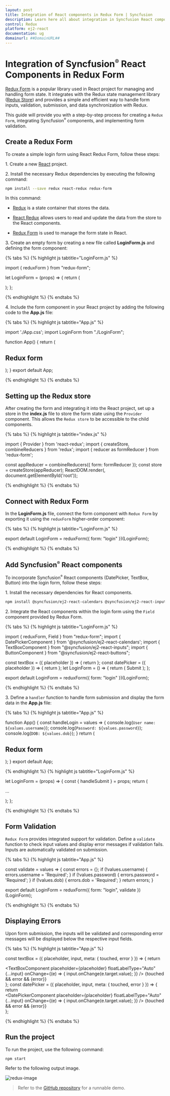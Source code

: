 ```yaml
---
layout: post
title: Integration of React components in Redux Form | Syncfusion
description: Learn here all about integration in Syncfusion React component of Syncfusion Essential JS 2 and more.
control: Redux 
platform: ej2-react
documentation: ug
domainurl: ##DomainURL##
---
```


# Integration of Syncfusion<sup style="font-size:70%">&reg;</sup> React Components in Redux Form

[Redux Form](https://redux-form.com/) is a popular library used in React project for managing and handling form state. It integrates with the Redux state management library ([Redux Store](https://redux.js.org/api/store)) and provides a simple and efficient way to handle form inputs, validation, submission, and data synchronization with Redux.

This guide will provide you with a step-by-step process for creating a `Redux Form`, integrating Syncfusion<sup style="font-size:70%">&reg;</sup> components, and implementing form validation.

## Create a Redux Form

To create a simple login form using React Redux Form, follow these steps:

1\. Create a new [React](https://reactjs.org/docs/create-a-new-react-app.html) project.

2\. Install the necessary Redux dependencies by executing the following command:

```bash
npm install --save redux react-redux redux-form
```

In this command:

* [Redux](https://reactjs.org/docs/create-a-new-react-app.html) is a state container that stores the data.

* [React Redux](https://reactjs.org/docs/create-a-new-react-app.html) allows users to read and update the data from the store to the React components.

* [Redux Form](https://redux-form.com/7.0.1/docs/gettingstarted.md/) is used to manage the form state in React.

3\. Create an empty form by creating a new file called **LoginForm.js** and defining the form component:

{% tabs %}
{% highlight js tabtitle="LoginForm.js" %}

import { reduxForm } from "redux-form";
 
let LoginForm = (props) => {
    return (
        <form />
    );
};

{% endhighlight %}
{% endtabs %}

4\. Include the form component in your React project by adding the following code to the **App.js** file:

{% tabs %}
{% highlight js tabtitle="App.js" %}

import './App.css';
import LoginForm from "./LoginForm";
 
function App() {
  return (
    <div className="App">
      <div className="login-form">
        <h2>Redux form</h2>
        <LoginForm />
      </div>
    </div>
  );
}
export default App;

{% endhighlight %}
{% endtabs %}

## Setting up the Redux store

After creating the form and integrating it into the React project, set up a store in the **index.js** file to store the form state using the `Provider` component. This allows the `Redux store` to be accessible to the child components.

{% tabs %}
{% highlight js tabtitle="index.js" %}

import { Provider } from 'react-redux';
import { createStore, combineReducers } from 'redux';
import { reducer as formReducer } from 'redux-form';
 
const appReducer = combineReducers({ form: formReducer });
const store = createStore(appReducer);
ReactDOM.render(<Provider store={store}><App /></Provider>, document.getElementById('root'));

{% endhighlight %}
{% endtabs %}

## Connect with Redux Form

In the **LoginForm.js** file, connect the form component with `Redux Form` by exporting it using the `reduxForm` higher-order component:

{% tabs %}
{% highlight js tabtitle="LoginForm.js" %}

export default LoginForm = reduxForm({
    form: "login"
})(LoginForm);

{% endhighlight %}
{% endtabs %}

## Add Syncfusion<sup style="font-size:70%">&reg;</sup> React components

To incorporate Syncfusion<sup style="font-size:70%">&reg;</sup> React components (DatePicker, TextBox, Button) into the login form, follow these steps:

1\. Install the necessary dependencies for React components.

```bash
npm install @syncfusion/ej2-react-calendars @syncfusion/ej2-react-inputs @syncfusion/ej2-react-buttons --save
```

2\. Integrate the React components within the login form using the `Field` component provided by Redux Form.

{% tabs %}
{% highlight js tabtitle="LoginForm.js" %}

import { reduxForm, Field } from "redux-form";
import { DatePickerComponent } from '@syncfusion/ej2-react-calendars';
import { TextBoxComponent } from "@syncfusion/ej2-react-inputs";
import { ButtonComponent } from "@syncfusion/ej2-react-buttons";
 
const textBox = ({ placeholder }) => {
    return <TextBoxComponent placeholder={placeholder} floatLabelType="Auto" />
};
const datePicker = ({ placeholder }) => {
    return <DatePickerComponent placeholder={placeholder} floatLabelType="Auto" />
};
let LoginForm = () => {
    return (
        <form>
            <Field name="username" component={textBox} placeholder="Enter the user name" />
            <Field name="password" component={textBox} placeholder="Enter the password" />
            <Field name="dob" component={datePicker} placeholder="Enter the date of birth" />
            <ButtonComponent type="submit">Submit</ButtonComponent>
        </form>
    );
};
 
export default LoginForm = reduxForm({
    form: "login"
})(LoginForm);

{% endhighlight %}
{% endtabs %}

3\. Define a `handler` function to handle form submission and display the form data in the **App.js** file:

{% tabs %}
{% highlight js tabtitle="App.js" %}

function App() {
  const handleLogin = values => {
    console.log(`User name: ${values.username}`);
    console.log(`Password: ${values.password}`);
    console.log(`DOB: ${values.dob}`);
  }
  return (
    <div className="App">
      <div className="login-form">
        <h2>Redux form</h2>
        <LoginForm onSubmit={handleLogin} />
      </div>
    </div>
  );
}
export default App;

{% endhighlight %}
{% highlight js tabtitle="LoginForm.js" %}

let LoginForm = (props) => {
    const { handleSubmit } = props;
    return (
        <form onSubmit={handleSubmit}>
            …
        </form>
    );
};

{% endhighlight %}
{% endtabs %}

## Form Validation

`Redux Form` provides integrated support for validation. Define a `validate` function to check input values and display error messages if validation fails. Inputs are automatically validated on submission.

{% tabs %}
{% highlight js tabtitle="App.js" %}

const validate = values => {
    const errors = {};
    if (!values.username) {
        errors.username = 'Required';
    }
    if (!values.password) {
        errors.password = 'Required';
    }
    if (!values.dob) {
        errors.dob = 'Required';
    }
    return errors;
}

export default LoginForm = reduxForm({
    form: "login",
    validate
})(LoginForm);

{% endhighlight %}
{% endtabs %}

## Displaying Errors

Upon form submission, the inputs will be validated and corresponding error messages will be displayed below the respective input fields.

{% tabs %}
{% highlight js tabtitle="App.js" %}

const textBox = ({ placeholder, input, meta: { touched, error } }) => {
    return <div>
        <TextBoxComponent placeholder={placeholder} floatLabelType="Auto" {...input}
            onChange={(e) => {
                input.onChange(e.target.value);
            }}
        />
        {touched && error && <span className="error">{error}</span>}
    </div>
};
const datePicker = ({ placeholder, input, meta: { touched, error } }) => {
    return <div>
      <DatePickerComponent placeholder={placeholder} floatLabelType="Auto" {...input}
         onChange={(e) => {
            input.onChange(e.target.value);
         }}
      />
      {touched && error && <span className="error">{error}</span>}</div>
};

{% endhighlight %}
{% endtabs %}

## Run the project

To run the project, use the following command:

```bash
npm start
```

Refer to the following output image.

![redux-image](../appearance/images/redux-form.png)

> Refer to the [GitHub repository](https://github.com/SyncfusionExamples/Creating-a-Redux-Form-with-Syncfusion-components-in-React) for a runnable demo.
